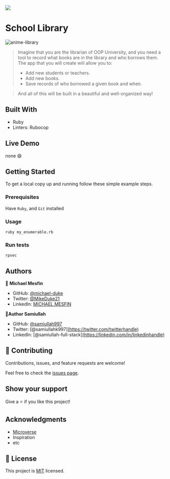 ![](https://img.shields.io/badge/Microverse-blueviolet)

# School Library
![anime-library](https://user-images.githubusercontent.com/84629565/198838320-d03374f5-1fe2-4a7d-b178-1066ab42679a.png)
> Imagine that you are the librarian of OOP University, and you need a tool to record what books are in the library and who borrows them. The app that you will create will allow you to:
 >- Add new students or teachers.
 >- Add new books.
 >- Save records of who borrowed a given book and when.

>And all of this will be built in a beautiful and well-organized way!


## Built With

- Ruby
- Linters: Rubocop

## Live Demo 

none :smile:

## Getting Started

To get a local copy up and running follow these simple example steps.
### Prerequisites
Have `Ruby`, and `Git` installed
### Usage
`ruby my_enumerable.rb`
### Run tests
`rpsec`
## Authors

👤 **Michael Mesfin**

- GitHub: [@michael-duke](https://github.com/michael-duke)
- Twitter: [@MikeDuke21](https://twitter.com/MikeDuke21)
- LinkedIn: [MICHAEL MESFIN](https://linkedin.com/in/https://www.linkedin.com/in/michael-21-duke/)

👤**Author Samiullah**

- GitHub: [@samiullah997]([https://github.com/githubhandle](https://github.com/samiullah997))
- Twitter: [@samiullahk997][(https://twitter.com/twitterhandle)](https://twitter.com/samiullahk997)
- LinkedIn: [@samiullah-full-stack][(https://linkedin.com/in/linkedinhandle)](https://www.linkedin.com/in/samiullah-khan-2702b7171/)


## 🤝 Contributing

Contributions, issues, and feature requests are welcome!

Feel free to check the [issues page](../../issues/).

## Show your support

Give a ⭐️ if you like this project!

## Acknowledgments

- [Microverse](microverse.org)
- Inspiration
- etc

## 📝 License

This project is [MIT](./MIT.md) licensed.
